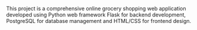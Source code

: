 This project is a comprehensive online grocery shopping web application developed using Python web framework Flask for backend development, PostgreSQL for database management and HTML/CSS for frontend design.
